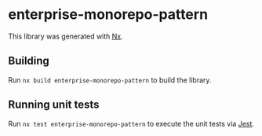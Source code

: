 # enterprise-monorepo-pattern

This library was generated with [Nx](https://nx.dev).

## Building

Run `nx build enterprise-monorepo-pattern` to build the library.

## Running unit tests

Run `nx test enterprise-monorepo-pattern` to execute the unit tests via [Jest](https://jestjs.io).
